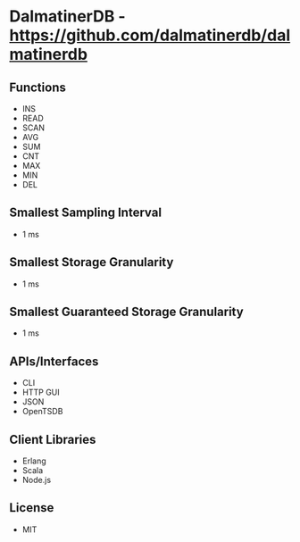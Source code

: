 # DalmatinerDB - https://github.com/dalmatinerdb/dalmatinerdb

## Functions
- INS
- READ
- SCAN
- AVG
- SUM
- CNT
- MAX
- MIN
- DEL

## Smallest Sampling Interval
- 1 ms

## Smallest Storage Granularity
- 1 ms

## Smallest Guaranteed Storage Granularity
- 1 ms

## APIs/Interfaces
- CLI
- HTTP GUI
- JSON
- OpenTSDB

## Client Libraries
- Erlang
- Scala
- Node.js

## License
- MIT


